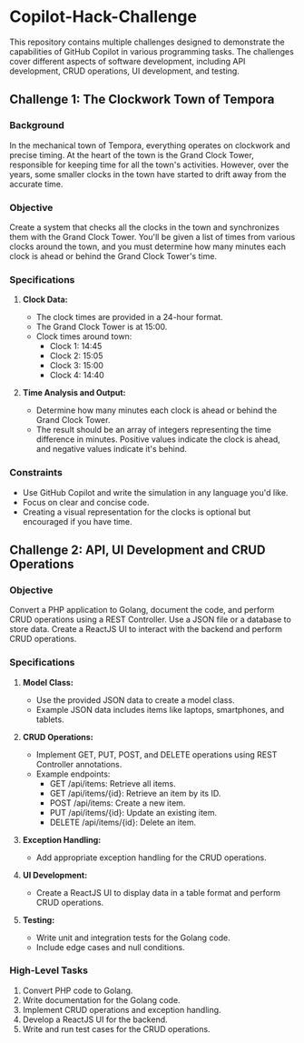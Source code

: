 
# Copilot-Hack-Challenge

This repository contains multiple challenges designed to demonstrate the capabilities of GitHub Copilot in various programming tasks. The challenges cover different aspects of software development, including API development, CRUD operations, UI development, and testing.

## Challenge 1: The Clockwork Town of Tempora

### Background

In the mechanical town of Tempora, everything operates on clockwork and precise timing. At the heart of the town is the Grand Clock Tower, responsible for keeping time for all the town's activities. However, over the years, some smaller clocks in the town have started to drift away from the accurate time.

### Objective

Create a system that checks all the clocks in the town and synchronizes them with the Grand Clock Tower. You'll be given a list of times from various clocks around the town, and you must determine how many minutes each clock is ahead or behind the Grand Clock Tower's time.

### Specifications

1. **Clock Data:**
    - The clock times are provided in a 24-hour format.
    - The Grand Clock Tower is at 15:00.
    - Clock times around town:
        - Clock 1: 14:45
        - Clock 2: 15:05
        - Clock 3: 15:00
        - Clock 4: 14:40

2. **Time Analysis and Output:**
    - Determine how many minutes each clock is ahead or behind the Grand Clock Tower.
    - The result should be an array of integers representing the time difference in minutes. Positive values indicate the clock is ahead, and negative values indicate it's behind.

### Constraints

- Use GitHub Copilot and write the simulation in any language you'd like.
- Focus on clear and concise code.
- Creating a visual representation for the clocks is optional but encouraged if you have time.

## Challenge 2: API, UI Development and CRUD Operations

### Objective

Convert a PHP application to Golang, document the code, and perform CRUD operations using a REST Controller. Use a JSON file or a database to store data. Create a ReactJS UI to interact with the backend and perform CRUD operations.

### Specifications

1. **Model Class:**
    - Use the provided JSON data to create a model class.
    - Example JSON data includes items like laptops, smartphones, and tablets.

2. **CRUD Operations:**
    - Implement GET, PUT, POST, and DELETE operations using REST Controller annotations.
    - Example endpoints:
        - GET /api/items: Retrieve all items.
        - GET /api/items/{id}: Retrieve an item by its ID.
        - POST /api/items: Create a new item.
        - PUT /api/items/{id}: Update an existing item.
        - DELETE /api/items/{id}: Delete an item.

3. **Exception Handling:**
    - Add appropriate exception handling for the CRUD operations.

4. **UI Development:**
    - Create a ReactJS UI to display data in a table format and perform CRUD operations.

5. **Testing:**
    - Write unit and integration tests for the Golang code.
    - Include edge cases and null conditions.

### High-Level Tasks

1. Convert PHP code to Golang.
2. Write documentation for the Golang code.
3. Implement CRUD operations and exception handling.
4. Develop a ReactJS UI for the backend.
5. Write and run test cases for the CRUD operations.

